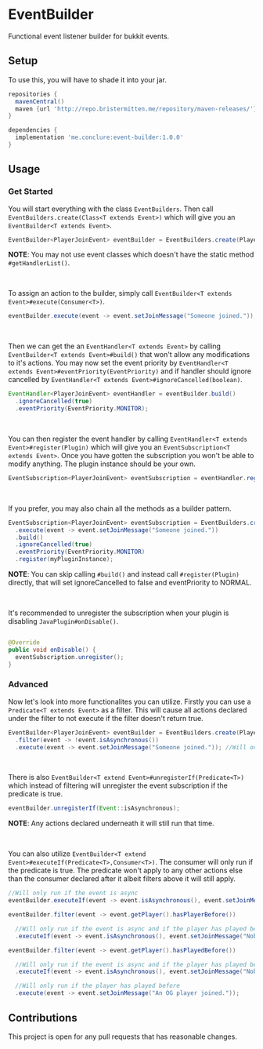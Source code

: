 # EventBuilder
Functional event listener builder for bukkit events.

## Setup
To use this, you will have to shade it into your jar.

```gradle
repositories {
  mavenCentral()
  maven {url 'http://repo.bristermitten.me/repository/maven-releases/'}
}

dependencies {
  implementation 'me.conclure:event-builder:1.0.0'
}
```

## Usage

### Get Started
You will start everything with the class `EventBuilders`.
Then call `EventBuilders.create(Class<T extends Event>)` which will give you an `EventBuilder<T extends Event>`.

```java
EventBuilder<PlayerJoinEvent> eventBuilder = EventBuilders.create(PlayerJoinEvent.class);
```

**NOTE**: You may not use event classes which doesn't have the static method `#getHandlerList()`.

<br>

To assign an action to the builder, simply call `EventBuilder<T extends Event>#execute(Consumer<T>)`.

```java
eventBuilder.execute(event -> event.setJoinMessage("Someone joined."));
```

<br>

Then we can get the an `EventHandler<T extends Event>` by calling `EventBuilder<T extends Event>#build()` that won't allow any modifications to it's actions.
You may now set the event priority by `EventHandler<T extends Event>#eventPriority(EventPriority)` 
and if handler should ignore cancelled by `EventHandler<T extends Event>#ignoreCancelled(boolean)`.

```java
EventHandler<PlayerJoinEvent> eventHandler = eventBuilder.build()
  .ignoreCancelled(true)
  .eventPriority(EventPriority.MONITOR);
```

<br>

You can then register the event handler by calling `EventHandler<T extends Event>#register(Plugin)` which will give you an `EventSubscription<T extends Event>`.
Once you have gotten the subscription you won't be able to modify anything. The plugin instance should be your own.

```java
EventSubscription<PlayerJoinEvent> eventSubscription = eventHandler.register(myPluginInstance);
```

<br>

If you prefer, you may also chain all the methods as a builder pattern.

```java
EventSubscription<PlayerJoinEvent> eventSubscription = EventBuilders.create(PlayerJoinEvent.class)
  .execute(event -> event.setJoinMessage("Someone joined."))
  .build()
  .ignoreCancelled(true)
  .eventPriority(EventPriority.MONITOR)
  .register(myPluginInstance);
```

**NOTE**: You can skip calling `#build()` and instead call `#register(Plugin)` directly, 
that will set ignoreCancelled to false and eventPriority to NORMAL.

<br>

It's recommended to unregister the subscription when your plugin is disabling `JavaPlugin#onDisable()`.

```java

@Override
public void onDisable() {
  eventSubscription.unregister();
}

```

### Advanced
Now let's look into more functionalites you can utilize.
Firstly you can use a `Predicate<T extends Event>` as a filter.
This will cause all actions declared under the filter to not execute if the filter doesn't return true.

```java
EventBuilder<PlayerJoinEvent> eventBuilder = EventBuilders.create(PlayerJoinEvent.class)
  .filter(event -> !event.isAsynchronous())
  .execute(event -> event.setJoinMessage("Someone joined.")); //Will only run if the event isn't async
```

<br>

There is also `EventBuilder<T extend Event>#unregisterIf(Predicate<T>)` which instead of filtering will unregister the event subscription if the predicate is true.

```java
eventBuilder.unregisterIf(Event::isAsynchronous);
```

**NOTE**: Any actions declared underneath it will still run that time.

<br>

You can also utilize `EventBuilder<T extend Event>#executeIf(Predicate<T>,Consumer<T>)`.
The consumer will only run if the predicate is true. The predicate won't apply to any other actions else than the consumer declared after it 
albeit filters above it will still apply.

```java
//Will only run if the event is async
eventBuilder.executeIf(event -> event.isAsynchronous(), event.setJoinMessage("Nobody joined."));
```

```java
eventBuilder.filter(event -> event.getPlayer().hasPlayerBefore())

  //Will only run if the event is async and if the player has played before
  .executeIf(event -> event.isAsynchronous(), event.setJoinMessage("Nobody joined."));
```

```java
eventBuilder.filter(event -> event.getPlayer().hasPlayedBefore())

  //Will only run if the event is async and if the player has played before
  .executeIf(event -> event.isAsynchronous(), event.setJoinMessage("Nobody joined."))

  //Will only run if the player has played before
  .execute(event -> event.setJoinMessage("An OG player joined."));
```

## Contributions
This project is open for any pull requests that has reasonable changes. 
